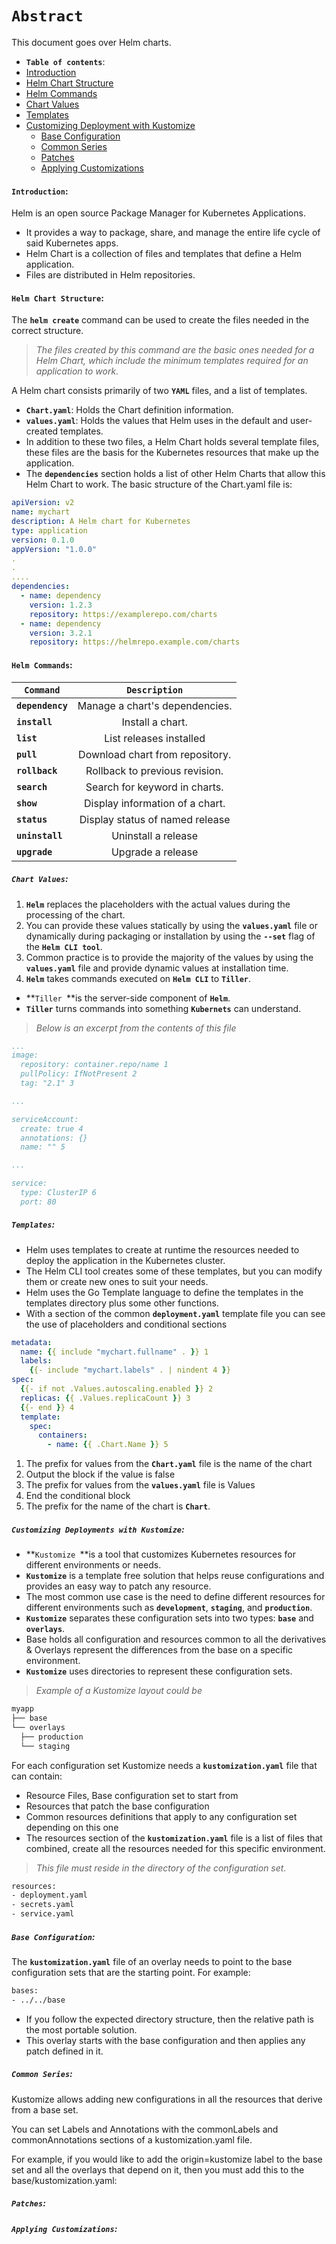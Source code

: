 
# **`Abstract`**

This document goes over Helm charts.
-  **`Table of contents`**:
  - [Introduction](#introduction)
  - [Helm Chart Structure](#helm-chart-structure)
  - [Helm Commands](#helm-commands)
  - [Chart Values](#chart-values)
  - [Templates](#templates)
  - [Customizing Deployment with Kustomize](#customizing-deployment-with-kustomize)
    - [Base Configuration](#base-configuration)
    - [Common Series](#common-series)
    - [Patches](#patches)
    - [Applying Customizations](#applying-customizations)

#### **`Introduction`:**
Helm is an open source Package Manager for Kubernetes Applications.
  - It provides a way to package, share, and manage the entire life cycle of said Kubernetes apps.
  - Helm Chart is a collection of files and templates that define a Helm application.
  - Files are distributed in Helm repositories.

#### **`Helm Chart Structure`:**

The **`helm create`** command can be used to create the files needed in the correct structure. 
> *The files created by this command are the basic ones needed for a Helm Chart, which include the minimum templates required for an application to work.*

A Helm chart consists primarily of two **`YAML`** files, and a list of templates.
- **`Chart.yaml`**: Holds the Chart definition information.
- **`values.yaml`**: Holds the values that Helm uses in the default and user-created templates.
- In addition to these two files, a Helm Chart holds several template files, these files are the basis for the Kubernetes resources that make up the application.
- The **`dependencies`** section holds a list of other Helm Charts that allow this Helm Chart to work.
The basic structure of the Chart.yaml file is:
```yaml
apiVersion: v2 
name: mychart 
description: A Helm chart for Kubernetes 
type: application 
version: 0.1.0 
appVersion: "1.0.0" 
.
.
....
dependencies: 
  - name: dependency 
    version: 1.2.3 
    repository: https://examplerepo.com/charts 
  - name: dependency
    version: 3.2.1
    repository: https://helmrepo.example.com/charts
```

#### **`Helm Commands`:**

|         **`Command`**  |     **`Description`**             | 
|------------------------|:---------------------------------:|  
| **`dependency`**       | Manage a chart's dependencies.    | 
| **`install`**          | Install a chart.                  |   
| **`list`**             | List releases installed           |
| **`pull`**             | Download chart from repository.   |
| **`rollback`**         | Rollback to previous revision.    | 
| **`search`**           | Search for keyword in charts.     | 
| **`show`**             | Display information of a chart.   |   
| **`status`**           | Display status of named release   |
| **`uninstall`**        | Uninstall a release               |
| **`upgrade`**          |Upgrade a release                  | 

##### **`Chart Values`:**
1. **`Helm`** replaces the placeholders with the actual values during the processing of the chart. 
2. You can provide these values statically by using the **`values.yaml`** file or dynamically during packaging or installation by using the **`--set`** flag of the **`Helm CLI tool`**.
3. Common practice is to provide the majority of the values by using the **`values.yaml`** file and provide dynamic values at installation time.
4. **`Helm`** takes commands executed on **`Helm CLI`** to **`Tiller`**.
  - **`Tiller `**is the server-side component of **`Helm`**.
  - **`Tiller`** turns commands into something **`Kubernets`** can understand.

> *Below is an excerpt from the contents of this file*
```yaml
...
image:
  repository: container.repo/name 1
  pullPolicy: IfNotPresent 2
  tag: "2.1" 3

...

serviceAccount:
  create: true 4
  annotations: {}
  name: "" 5

...

service:
  type: ClusterIP 6
  port: 80 
```

##### **`Templates`:**
- Helm uses templates to create at runtime the resources needed to deploy the application in the Kubernetes cluster. 
- The Helm CLI tool creates some of these templates, but you can modify them or create new ones to suit your needs.
- Helm uses the Go Template language to define the templates in the templates directory plus some other functions.
- With a section of the common **`deployment.yaml`** template file you can see the use of placeholders and conditional sections

```yaml
metadata:
  name: {{ include "mychart.fullname" . }} 1
  labels:
    {{- include "mychart.labels" . | nindent 4 }}
spec:
  {{- if not .Values.autoscaling.enabled }} 2
  replicas: {{ .Values.replicaCount }} 3
  {{- end }} 4
  template:
    spec:
      containers:
        - name: {{ .Chart.Name }} 5
```

1. The prefix for values from the **`Chart.yaml`** file is the name of the chart
2. Output the block if the value is false
3. The prefix for values from the **`values.yaml`** file is Values
4. End the conditional block
5. The prefix for the name of the chart is **`Chart`**.



##### **`Customizing Deployments with Kustomize`:**

- **`Kustomize `**is a tool that customizes Kubernetes resources for different environments or needs.
-  **`Kustomize`** is a template free solution that helps reuse configurations and provides an easy way to patch any resource.
- The most common use case is the need to define different resources for different environments such as **`development`**, **`staging`**, and **`production`**. 
- **`Kustomize`** separates these configuration sets into two types: **`base`** and **`overlays`**.
- Base holds all configuration and resources common to all the derivatives & Overlays represent the differences from the base on a specific environment. 
- **`Kustomize`** uses directories to represent these configuration sets.

> *Example of a Kustomize layout could be*

```bash
myapp
├── base
└── overlays
  ├── production
  └── staging
```

For each configuration set Kustomize needs a **`kustomization.yaml`** file that can contain:
- Resource Files, Base configuration set to start from
- Resources that patch the base configuration
- Common resources definitions that apply to any configuration set depending on this one
- The resources section of the **`kustomization.yaml`** file is a list of files that combined, create all the resources needed for this specific environment. 
> *This file must reside in the directory of the configuration set.*

```bash
resources:
- deployment.yaml
- secrets.yaml
- service.yaml
```

##### **`Base Configuration`:**
The **`kustomization.yaml`** file of an overlay needs to point to the base configuration sets that are the starting point. For example:
```bash
bases:
- ../../base
```
- If you follow the expected directory structure, then the relative path is the most portable solution.
- This overlay starts with the base configuration and then applies any patch defined in it.

##### **`Common Series`:**
Kustomize allows adding new configurations in all the resources that derive from a base set.

You can set Labels and Annotations with the commonLabels and commonAnnotations sections of a kustomization.yaml file.

For example, if you would like to add the origin=kustomize label to the base set and all the overlays that depend on it, then you must add this to the base/kustomization.yaml:

##### **`Patches`:**
##### **`Applying Customizations`:**




